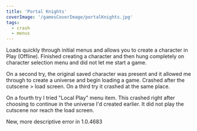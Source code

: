 ```yaml
---
title: 'Portal Knights'
coverImage: '/gamesCoverImage/portalKnights.jpg'
tags:
  - crash
  - menus
---
```


Loads quickly through initial menus and allows you to create a character in Play (Offline). Finished creating a character and then hung completely on character selection menu and did not let me start a game.

On a second try, the original saved character was present and it allowed me through to create a universe and begin loading a game. Crashed after the cutscene > load screen.
On a third try it crashed at the same place.

On a fourth try I tried "Local Play" menu item. This crashed right after choosing to continue in the universe I'd created earlier. It did not play the cutscene nor reach the load screen.

New, more descriptive error in 1.0.4683
